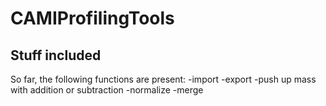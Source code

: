 # CAMIProfilingTools

## Stuff included
So far, the following functions are present:
-import
-export
-push up mass with addition or subtraction
-normalize
-merge
